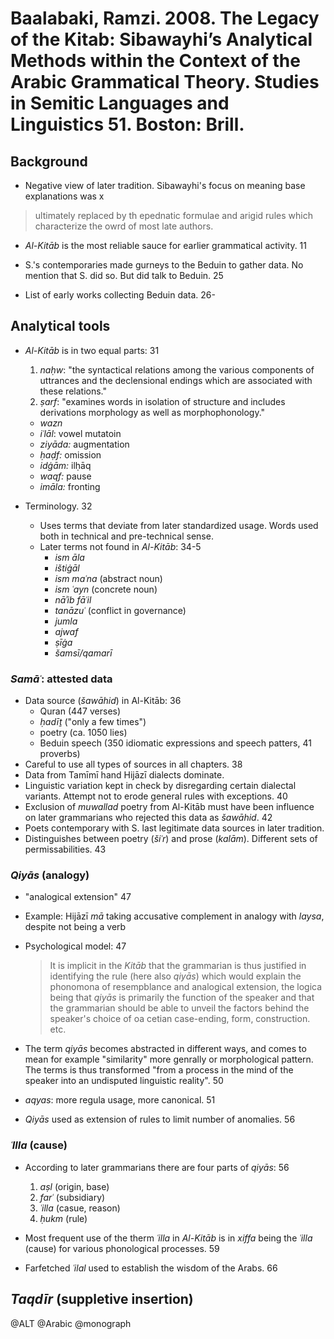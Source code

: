 # Baalabaki, Ramzi. 2008. The Legacy of the Kitab: Sibawayhi’s Analytical Methods within the Context of the Arabic Grammatical Theory. Studies in Semitic Languages and Linguistics 51. Boston: Brill.

## Background

- Negative view of later tradition. Sibawayhi's focus on meaning base explanations was x

> ultimately replaced by th epednatic formulae and arigid rules which characterize the owrd of most late authors.

- *Al-Kitāb* is the most reliable sauce for earlier grammatical activity. 11

- S.'s contemporaries made gurneys to the Beduin to gather data. No mention that S. did so. But did talk to Beduin. 25

- List of early works collecting Beduin data. 26-

## Analytical tools

- *Al-Kitāb* is in two equal parts: 31
  1. *naḥw*: "the syntactical relations among the various components of uttrances and the declensional endings which are associated with these relations."
  2. *ṣarf*: "examines words in isolation of structure and includes derivations morphology as well as morphophonology." 
    - *wazn*
    - *iʿlāl*: vowel mutatoin
    - *ziyāda:* augmentation
    - *ḥaḍf:* omission
    - *idġām:* ilḥāq
    - *waqf:* pause
    - *imāla:* fronting

- Terminology. 32
  - Uses terms that deviate from later standardized usage.
  Words used both in technical and pre-technical sense.
  - Later terms not found in *Al-Kitāb*: 34-5
    - *ism āla*
    - *ištiġāl*
    - *ism maʿna* (abstract noun)
    - *ism ʿayn* (concrete noun)
    - *nāʾib fāʿil*
    - *tanāzuʿ* (conflict in governance)
    - *jumla*
    - *ajwaf*
    - *ṣīġa*
    - *šamsī/qamarī*

### *Samāʿ*: attested data 

- Data source (*šawāhid*) in Al-Kitāb: 36
  - Quran (447 verses)
  - *ḥadīṯ* ("only a few times")
  - poetry (ca. 1050 lies)
  - Beduin speech (350 idiomatic expressions and speech patters, 41 proverbs)
- Careful to use all types of sources in all chapters. 38
- Data from Tamīmī hand Hijāzī dialects dominate.
- Linguistic variation kept in check by disregarding certain dialectal variants. Attempt not to erode general rules with exceptions. 40 
- Exclusion of *muwallad* poetry from Al-Kitāb must have been influence on later grammarians who rejected this data as *šawāhid*. 42 
- Poets contemporary with S. last legitimate data sources in later tradition.
- Distinguishes between poetry (*šiʿr*) and prose (*kalām*). Different sets of permissabilities. 43

### *Qiyās* (analogy)

- "analogical extension" 47
- Example: Hijāzī *mā* taking accusative complement in analogy with *laysa*, despite not being a verb
- Psychological model: 47

  > It is implicit in the *Kitāb* that the grammarian is thus justified in identifying the rule (here also *qiyās*) which would explain the phonomona of resempblance and analogical extension, the logica being that *qiyās* is primarily the function of the speaker and that the grammarian should be able to unveil the factors behind the speaker's choice of oa cetian case-ending, form, construction. etc.

- The term *qiyās* becomes abstracted in different ways, and comes to mean for example "similarity" more genrally or  morphological pattern. The terms is thus transformed "from a process in the mind of the speaker into an undisputed linguistic reality". 50

- *aqyas*: more regula usage, more canonical. 51

- *Qiyās* used as extension of rules to limit number of anomalies. 56

### *ʿIlla* (cause)

- According to later grammarians there are four parts of *qiyās*: 56
  1. *aṣl* (origin, base)
  2. *farʿ* (subsidiary)
  3. *ʿilla* (casue, reason)
  4. *ḥukm* (rule)

- Most frequent use of the therm *ʿilla* in *Al-Kitāb* is in *xiffa* being the *ʿilla* (cause) for various phonological processes. 59

- Farfetched *ʿilal* used to establish the wisdom of the Arabs. 66

## *Taqdīr* (suppletive insertion)

@ALT
@Arabic
@monograph
